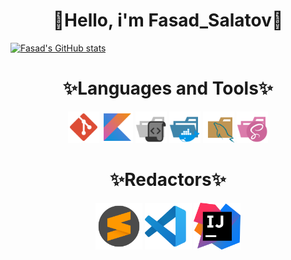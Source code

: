 <h1 align=center> 🍂Hello, i'm Fasad_Salatov🍂 </h1>

[![Fasad's GitHub stats](https://github-readme-stats.vercel.app/api?username=FasadSalatov&theme=transparent&card_width=1000px&text_color=aa2222&icon_color=aa2222&title_color=aa2222&show_icons=true&show_owner=true&cache_seconds)](https://github.com/anuraghazra/github-readme-stats)


<h1 align=center>✨Languages and Tools✨</h1>
<div align=center>
  <img src="svgs/languages/BAM (3).svg" width=50px>
  <img src="svgs/languages/BAM (4).svg" width=50px>
  <img src="svgs/languages/BAM (14).svg" width=50px>
  <img src="svgs/languages/BAM (2).svg" width=50px>
  <img src="svgs/languages/BAM (6).svg" width=50px>
  <img src="svgs/languages/BAM (8).svg" width=50px>
</div>
<h1 align=center>✨Redactors✨</h1>
<div align=center>
  <img src="svgs/redactors/sb.svg" width=75px>
  <img src="svgs/redactors/vs.svg" width=75px>
  <img src="svgs/ide/jb (5).svg" width=75px>
</div>


